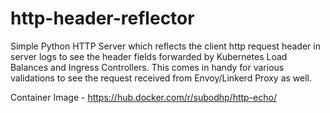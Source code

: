# http-header-reflector
Simple Python HTTP Server which reflects the client http request header in server logs to see the header fields forwarded by Kubernetes Load Balances and Ingress Controllers. This comes in handy for various validations to see the request received from Envoy/Linkerd Proxy as well.

Container Image - https://hub.docker.com/r/subodhp/http-echo/
